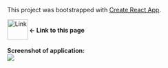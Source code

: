 This project was bootstrapped with [Create React App](https://github.com/facebook/create-react-app).


[<img align="left" alt="Link" width="48px" src="https://user-images.githubusercontent.com/61249196/96455041-f2fd4180-121c-11eb-9bbb-27f2805b55e1.png" />][Link]
 <br><b><- Link to this page</b>
 
 <br>
<b>Screenshot of application: </b><br>
<img src="https://user-images.githubusercontent.com/61249196/96627457-2ae5b100-1311-11eb-9426-0bc5fc0fd2c5.png">



[Link]: https://listing-yt-videos.netlify.app/
